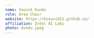```yaml
---
name: Souvik Kundu
role: Area Chair
website: https://ksouvik52.github.io/
affiliation: Intel AI Labs
photo: kundu.jpeg
---
```

